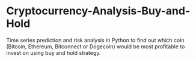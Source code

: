 # Cryptocurrency-Analysis-Buy-and-Hold
Time series prediction and risk analysis in Python to find out which coin (Bitcoin, Ethereum, Bitconnect or Dogecoin) would be most profitable to invest on using buy and hold strategy.
